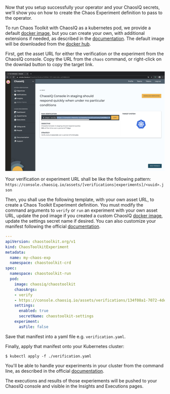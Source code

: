 Now that you setup successfully your operator and your ChaosIQ secrets,
we'll show you on how to create the Chaos Experiment definition to pass to the
operator.

To run Chaos Toolkit with ChaosIQ as a kubernetes pod, we provide a default
[docker image][dockerImage], but you can create your own, with additional
extensions if needed, as described in the [documentation][CustomDockerImage].
The default image will be downloaded from the [docker hub][ChaosIQCTK].

First, get the asset URL for either the verification or the experiment from
the ChaosIQ console. Copy the URL from the `chaos` command, or right-click
on the downlad button to copy the target link.

![Copy the verification from ChaosIQ console](./assets/copy-verification-url-from-console.png)

Your verification or experiment URL shall be like the following pattern:
`https://console.chaosiq.io/assets/[verifications|experiments]/<uuid>.json`

Then, you shall use the following template, with your own asset URL, to create
a Chaos Toolkit Experiment definition. You must modify the command arguments to
`verify` or `run` an experiment with your own asset URL, update the pod image
if you created a custom ChaosIQ [docker image][CustomDockerImage], update the
settings secret name if desired. You can also customize your manifest following
the official [documentation][k8sOperatorDoc].

```yaml
---
apiVersion: chaostoolkit.org/v1
kind: ChaosToolkitExperiment
metadata:
  name: my-chaos-exp
  namespace: chaostoolkit-crd
spec:
  namespace: chaostoolkit-run
  pod:
    image: chaosiq/chaostoolkit
    chaosArgs:
    - verify
    - https://console.chaosiq.io/assets/verifications/134f08a1-7072-4de3-b4bc-ca21486b4c23.json
    settings:
      enabled: true
      secretName: chaostoolkit-settings
    experiment:
      asFile: false
```

Save that manifest into a yaml file e.g. `verification.yaml`.

Finally, apply that manifest onto your Kubernetes cluster:
```
$ kubectl apply -f ./verification.yaml
```

You'll be able to handle your experiments in your cluster from the command
line, as described in the official [documentation][ManageK8sCtkObjects].

The executions and results of those experiements will be pushed to your
ChaosIQ console and visible in the Insights and Executions pages.

[CustomDockerImage]: /chaosiq-on-docker/build-a-custom-docker-image
[dockerImage]: https://raw.githubusercontent.com/chaosiq/chaosiq-cloud/master/Dockerfile
[ChaosIQCTK]: https://hub.docker.com/r/chaosiq/chaostoolkit
[k8sOperatorDoc]: https://docs.chaostoolkit.org/deployment/k8s/operator
[ManageK8sCtkObjects]:https://docs.chaostoolkit.org/deployment/k8s/operator/#manage-the-chaos-toolkit-experiments
